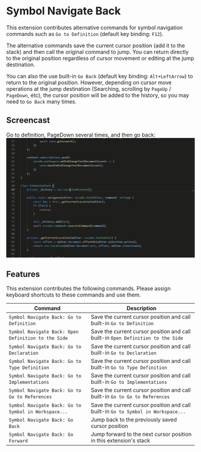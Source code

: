 # Symbol Navigate Back

This extension contributes alternative commands for symbol navigation commands such as `Go to Definition` (default key binding: `F12`).

The alternative commands save the current cursor position (add it to the stack) and then call the original command to jump. You can return directly to the original position regardless of cursor movement or editing at the jump destination.

You can also the use built-in `Go Back` (default key binding: `Alt+LeftArrow`) to return to the original position. However, depending on cursor move operations at the jump destination (Searching, scrolling by `PageUp` / `PageDown`, etc), the cursor position will be added to the history, so you may need to `Go Back` many times.

## Screencast
Go to definition, PageDown several times, and then go back:
![`Go to Definition` and `Go Back`](symbol-navigate-back.gif)

## Features
This extension contributes the following commands. Please assign keyboard shortcuts to these commands and use them.

|Command|Description|
|---|---|
|`Symbol Navigate Back: Go to Definition`|Save the current cursor position and call built-in `Go to Definition`|
|`Symbol Navigate Back: Open Definition to the Side` |Save the current cursor position and call built-in `Open Definition to the Side`
|`Symbol Navigate Back: Go to Declaration` |Save the current cursor position and call built-in `Go to Declaration`
|`Symbol Navigate Back: Go to Type Definition` |Save the current cursor position and call built-in `Go to Type Definition`
|`Symbol Navigate Back: Go to Implementations` |Save the current cursor position and call built-in `Go to Implementations`
|`Symbol Navigate Back: Go to Go to References` |Save the current cursor position and call built-in `Go to Go to References`
|`Symbol Navigate Back: Go to Symbol in Workspace...` |Save the current cursor position and call built-in `Go to Symbol in Workspace...`
|`Symbol Navigate Back: Go Back` |Jump back to the previously saved cursor position|
|`Symbol Navigate Back: Go Forward` |Jump forward to the next cursor position in this extension's stack|
